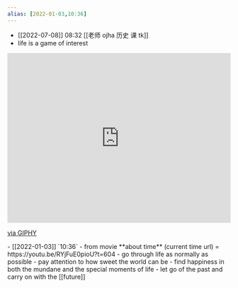 ```yaml
---
alias: [2022-01-03,10:36]
---
```


- [[2022-07-08]] 08:32 [[老师 ojha 历史 课 tk]]
- life is a game of interest
<div style="width:100%;height:0;padding-bottom:76%;position:relative;"><iframe src="https://giphy.com/embed/3aMkT0b5gozkY" width="100%" height="100%" style="position:absolute" frameBorder="0" class="giphy-embed" allowFullScreen></iframe></div><p><a href="https://giphy.com/gifs/love-disney-couple-3aMkT0b5gozkY">via GIPHY</a></p>
- [[2022-01-03]] `10:36`
- from movie **about time** (current time url) = https://youtu.be/RYjFuE0pioU?t=604
- go through life as normally as possible
- pay attention to how sweet the world can be
- find happiness in both the mundane and the special moments of life
- let go of the past and carry on with the [[future]]